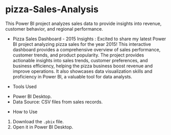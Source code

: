 # pizza-Sales-Analysis
This Power BI project analyzes sales data to provide insights into revenue, customer behavior, and regional performance.

* Pizza Sales Dashboard - 2015 Insights :
Excited to share my latest Power BI project analyzing pizza sales for the year 2015! This interactive dashboard provides a comprehensive overview of 
sales performance, customer trends, and product popularity.
The project provides actionable insights into sales trends, customer preferences, and business efficiency, helping the pizza business boost revenue and improve operations. 
It also showcases data visualization skills and proficiency in Power BI, a valuable tool for data analysts.

 * Tools Used
   
- Power BI Desktop.
- Data Source: CSV files from sales records.

 * How to Use
1. Download the `.pbix` file.
2. Open it in Power BI Desktop.
